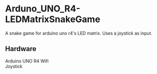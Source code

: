 # Arduno_UNO_R4-LEDMatrixSnakeGame
A snake game for arduino uno r4's LED matrix. Uses a joystick as input.
## Hardware
Arduino UNO R4 Wifi\
Joystick
